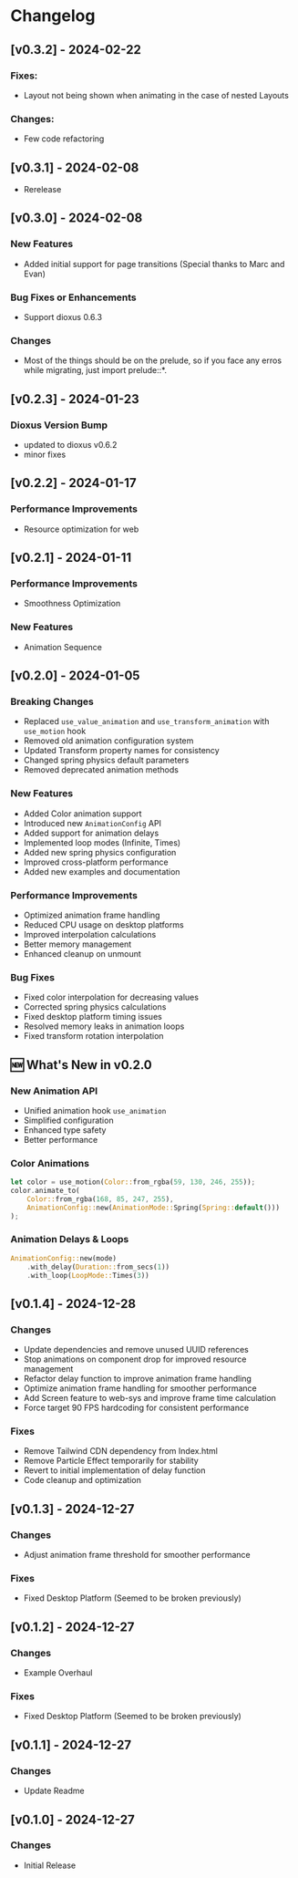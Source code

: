 # Changelog
## [v0.3.2] - 2024-02-22
### Fixes:
- Layout not being shown when animating in the case of nested Layouts
### Changes:
- Few code refactoring

## [v0.3.1] - 2024-02-08
- Rerelease

## [v0.3.0] - 2024-02-08
### New Features
- Added initial support for page transitions (Special thanks to Marc and Evan)
### Bug Fixes or Enhancements
- Support dioxus 0.6.3
### Changes
- Most of the things should be on the prelude, so if you face any erros while migrating, just import prelude::*.

## [v0.2.3] - 2024-01-23
### Dioxus Version Bump
- updated to dioxus v0.6.2
- minor fixes

## [v0.2.2] - 2024-01-17
### Performance Improvements
- Resource optimization for web

## [v0.2.1] - 2024-01-11
### Performance Improvements
- Smoothness Optimization
### New Features
- Animation Sequence

## [v0.2.0] - 2024-01-05
### Breaking Changes
- Replaced `use_value_animation` and `use_transform_animation` with `use_motion` hook
- Removed old animation configuration system
- Updated Transform property names for consistency
- Changed spring physics default parameters
- Removed deprecated animation methods

### New Features
- Added Color animation support
- Introduced new `AnimationConfig` API
- Added support for animation delays
- Implemented loop modes (Infinite, Times)
- Added new spring physics configuration
- Improved cross-platform performance
- Added new examples and documentation

### Performance Improvements
- Optimized animation frame handling
- Reduced CPU usage on desktop platforms
- Improved interpolation calculations
- Better memory management
- Enhanced cleanup on unmount

### Bug Fixes
- Fixed color interpolation for decreasing values
- Corrected spring physics calculations
- Fixed desktop platform timing issues
- Resolved memory leaks in animation loops
- Fixed transform rotation interpolation

## 🆕 What's New in v0.2.0

### New Animation API
- Unified animation hook `use_animation`
- Simplified configuration
- Enhanced type safety
- Better performance

### Color Animations
```rust
let color = use_motion(Color::from_rgba(59, 130, 246, 255));
color.animate_to(
    Color::from_rgba(168, 85, 247, 255),
    AnimationConfig::new(AnimationMode::Spring(Spring::default()))
);
```
### Animation Delays & Loops
```rust
AnimationConfig::new(mode)
    .with_delay(Duration::from_secs(1))
    .with_loop(LoopMode::Times(3))
```

## [v0.1.4] - 2024-12-28
### Changes
- Update dependencies and remove unused UUID references
- Stop animations on component drop for improved resource management
- Refactor delay function to improve animation frame handling
- Optimize animation frame handling for smoother performance
- Add Screen feature to web-sys and improve frame time calculation
- Force target 90 FPS hardcoding for consistent performance

### Fixes
- Remove Tailwind CDN dependency from Index.html
- Remove Particle Effect temporarily for stability
- Revert to initial implementation of delay function
- Code cleanup and optimization

## [v0.1.3] - 2024-12-27
### Changes
- Adjust animation frame threshold for smoother performance

### Fixes
- Fixed Desktop Platform (Seemed to be broken previously)

## [v0.1.2] - 2024-12-27
### Changes
- Example Overhaul

### Fixes
- Fixed Desktop Platform (Seemed to be broken previously)

## [v0.1.1] - 2024-12-27
### Changes
- Update Readme

## [v0.1.0] - 2024-12-27
### Changes
- Initial Release